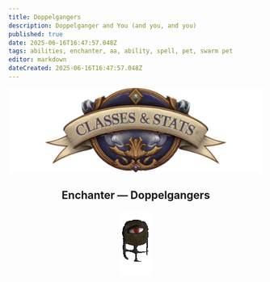```yaml
---
title: Doppelgangers
description: Doppelganger and You (and you, and you)
published: true
date: 2025-06-16T16:47:57.048Z
tags: abilities, enchanter, aa, ability, spell, pet, swarm pet
editor: markdown
dateCreated: 2025-06-16T16:47:57.048Z
---
```


<article class="class-wrapper">
<header class="hero-card">
<img src="/classes-and-abilities/statsandclasses.webp" alt="Classes & Stats Banner" class="hero-banner">
<div class="title-card"><h1 class="hero-title"><span>Enchanter — Doppelgangers</span></h1><img src="/enchanter.gif" alt="Enchanter Flair" class="class-gif"></div>
</header>